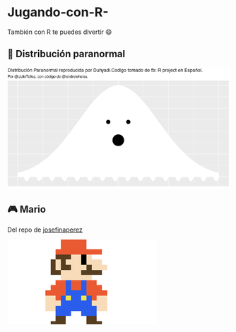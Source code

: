 # Jugando-con-R-
También con R te puedes divertir :smile:

## :ghost: Distribución paranormal 

![](https://github.com/Duhyadi/Jugando-con-R-/blob/main/Imagenes/Screenshot%20from%202021-11-02%2023-24-35.png)

## :video_game: Mario

Del repo de [josefinaperez](https://github.com/josefinaperez/R)

![](https://github.com/Duhyadi/Jugando-con-R-/blob/main/Imagenes/Rplot.png)




